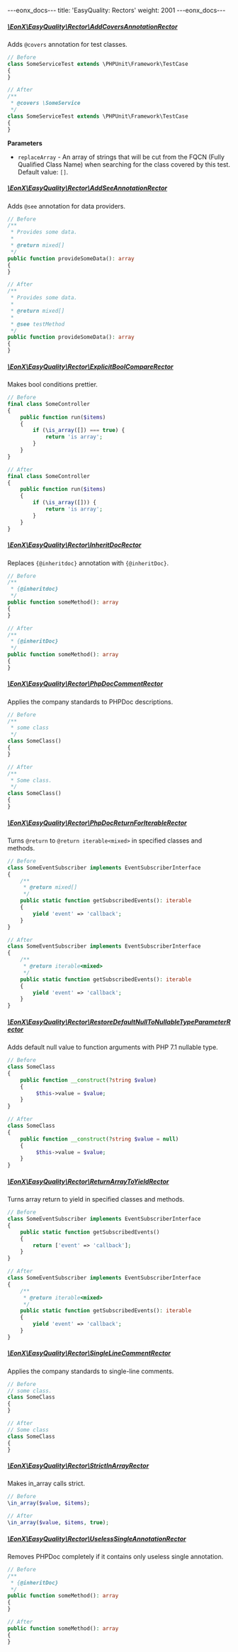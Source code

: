 ---eonx_docs--- title: 'EasyQuality: Rectors' weight: 2001 ---eonx_docs---

##### [\EonX\EasyQuality\Rector\AddCoversAnnotationRector][1]

Adds `@covers` annotation for test classes.

```php
// Before
class SomeServiceTest extends \PHPUnit\Framework\TestCase
{
}
```

```php
// After
/**
 * @covers \SomeService
 */
class SomeServiceTest extends \PHPUnit\Framework\TestCase
{
}
```

**Parameters**

- `replaceArray` - An array of strings that will be cut from the FQCN (Fully Qualified Class Name) when searching for
  the class covered by this test. Default value: `[]`.

##### [\EonX\EasyQuality\Rector\AddSeeAnnotationRector][2]

Adds `@see` annotation for data providers.

```php
// Before
/**
 * Provides some data.
 *
 * @return mixed[]
 */
public function provideSomeData(): array
{
}
```

```php
// After
/**
 * Provides some data.
 *
 * @return mixed[]
 *
 * @see testMethod
 */
public function provideSomeData(): array
{
}
```

##### [\EonX\EasyQuality\Rector\ExplicitBoolCompareRector][3]

Makes bool conditions prettier.

```php
// Before
final class SomeController
{
    public function run($items)
    {
        if (\is_array([]) === true) {
            return 'is array';
        }
    }
}
```

```php
// After
final class SomeController
{
    public function run($items)
    {
        if (\is_array([])) {
            return 'is array';
        }
    }
}
```

##### [\EonX\EasyQuality\Rector\InheritDocRector][4]

Replaces `{@inheritdoc}` annotation with `{@inheritDoc}`.

```php
// Before
/**
 * {@inheritdoc}
 */
public function someMethod(): array
{
}
```

```php
// After
/**
 * {@inheritDoc}
 */
public function someMethod(): array
{
}
```

##### [\EonX\EasyQuality\Rector\PhpDocCommentRector][5]

Applies the company standards to PHPDoc descriptions.

```php
// Before
/**
 * some class
 */
class SomeClass()
{
}
```

```php
// After
/**
 * Some class.
 */
class SomeClass()
{
}
```

##### [\EonX\EasyQuality\Rector\PhpDocReturnForIterableRector][6]

Turns `@return` to `@return iterable<mixed>` in specified classes and methods.
```php
// Before
class SomeEventSubscriber implements EventSubscriberInterface
{
    /**
     * @return mixed[]
     */
    public static function getSubscribedEvents(): iterable
    {
        yield 'event' => 'callback';
    }
}
```

```php
// After
class SomeEventSubscriber implements EventSubscriberInterface
{
    /**
     * @return iterable<mixed>
     */
    public static function getSubscribedEvents(): iterable
    {
        yield 'event' => 'callback';
    }
}
```

##### [\EonX\EasyQuality\Rector\RestoreDefaultNullToNullableTypeParameterRector][7]

Adds default null value to function arguments with PHP 7.1 nullable type.

```php
// Before
class SomeClass
{
    public function __construct(?string $value)
    {
         $this->value = $value;
    }
}
```

```php
// After
class SomeClass
{
    public function __construct(?string $value = null)
    {
         $this->value = $value;
    }
}
```

##### [\EonX\EasyQuality\Rector\ReturnArrayToYieldRector][8]

Turns array return to yield in specified classes and methods.

```php
// Before
class SomeEventSubscriber implements EventSubscriberInterface
{
    public static function getSubscribedEvents()
    {
        return ['event' => 'callback'];
    }
}
```

```php
// After
class SomeEventSubscriber implements EventSubscriberInterface
{
    /**
     * @return iterable<mixed>
     */
    public static function getSubscribedEvents(): iterable
    {
        yield 'event' => 'callback';
    }
}
```

##### [\EonX\EasyQuality\Rector\SingleLineCommentRector][9]

Applies the company standards to single-line comments.

```php
// Before
// some class.
class SomeClass
{
}
```

```php
// After
// Some class
class SomeClass
{
}
```

##### [\EonX\EasyQuality\Rector\StrictInArrayRector][10]

Makes in_array calls strict.

```php
// Before
\in_array($value, $items);
```

```php
// After
\in_array($value, $items, true);
```

##### [\EonX\EasyQuality\Rector\UselessSingleAnnotationRector][11]

Removes PHPDoc completely if it contains only useless single annotation.

```php
// Before
/**
 * {@inheritDoc}
 */
public function someMethod(): array
{
}
```

```php
// After
public function someMethod(): array
{
}
```

[1]: https://github.com/eonx-com/easy-quality/blob/main/src/Rector/AddCoversAnnotationRector.php

[2]: https://github.com/eonx-com/easy-quality/blob/main/src/Rector/AddSeeAnnotationRector.php

[3]: https://github.com/eonx-com/easy-quality/blob/main/src/Rector/ExplicitBoolCompareRector.php

[4]: https://github.com/eonx-com/easy-quality/blob/main/src/Rector/InheritDocRector.php

[5]: https://github.com/eonx-com/easy-quality/blob/main/src/Rector/PhpDocCommentRector.php

[6]: https://github.com/eonx-com/easy-quality/blob/main/src/Rector/PhpDocReturnForIterableRector.php

[7]: https://github.com/eonx-com/easy-quality/blob/main/src/Rector/RestoreDefaultNullToNullableTypeParameterRector.php

[8]: https://github.com/eonx-com/easy-quality/blob/main/src/Rector/ReturnArrayToYieldRector.php

[9]: https://github.com/eonx-com/easy-quality/blob/main/src/Rector/SingleLineCommentRector.php

[10]: https://github.com/eonx-com/easy-quality/blob/main/src/Rector/StrictInArrayRector.php

[11]: https://github.com/eonx-com/easy-quality/blob/main/src/Rector/UselessSingleAnnotationRector.php
